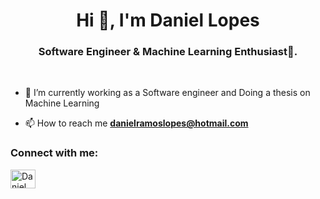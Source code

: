 <h1 align="center">Hi 👋, I'm Daniel Lopes</h1>
<h3 align="center">Software Engineer & Machine Learning Enthusiast🌟.</h3>


<br>

- 🌱 I’m currently working as a Software engineer and Doing a thesis on Machine Learning

- 📫 How to reach me **danielramoslopes@hotmail.com**


<h3 align="left">Connect with me:</h3>
<p align="left">
  <a href="https://www.linkedin.com/in/daniel-lopes-218134196/" target="blank"><img align="center"
      src="https://raw.githubusercontent.com/rahuldkjain/github-profile-readme-generator/master/src/images/icons/Social/linked-in-alt.svg"
      alt="Daniel Lopes" height="30" width="40" /></a> 
</p>


<!--
**DanLopess/DanLopess** is a ✨ _special_ ✨ repository because its `README.md` (this file) appears on your GitHub profile.

Here are some ideas to get you started:

- 🔭 I’m currently working on ...
- 🌱 I’m currently learning ...
- 👯 I’m looking to collaborate on ...
- 🤔 I’m looking for help with ...
- 💬 Ask me about ...
- 📫 How to reach me: ...
- 😄 Pronouns: ...
- ⚡ Fun fact: ...
-->
